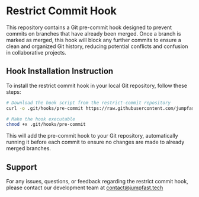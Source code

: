 # Restrict Commit Hook

This repository contains a Git pre-commit hook designed to prevent commits on branches that have already been merged. Once a branch is marked as merged, this hook will block any further commits to ensure a clean and organized Git history, reducing potential conflicts and confusion in collaborative projects.

## Hook Installation Instruction
To install the restrict commit hook in your local Git repository, follow these steps:
```bash
# Download the hook script from the restrict-commit repository
curl -o .git/hooks/pre-commit https://raw.githubusercontent.com/jumpfast-tech/restrict-commit/main/hooks/pre-commit

# Make the hook executable
chmod +x .git/hooks/pre-commit
```
This will add the pre-commit hook to your Git repository, automatically running it before each commit to ensure no changes are made to already merged branches.

## Support
For any issues, questions, or feedback regarding the restrict commit hook, please contact our development team at [contact@jumpfast.tech](mailto:contact@jumpfast.tech)